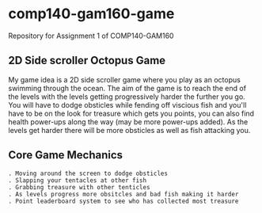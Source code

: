 # comp140-gam160-game
Repository for Assignment 1 of COMP140-GAM160


## 2D Side scroller Octopus Game
My game idea is a 2D side scroller game where you play as an octopus swimming through the ocean. The aim of the game is to reach the end of the levels with the levels getting progressively harder the further you go. You will have to dodge obsticles while fending off viscious fish and you'll have to be on the look for treasure which gets you points, you can also find health power-ups along the way (may be more power-ups added). As the levels get harder there will be more obsticles as well as fish attacking you. 

## Core Game Mechanics
    . Moving around the screen to dodge obsticles 
    . Slapping your tentacles at other fish
    . Grabbing treasure with other tenticles
    . As levels progress more obsitcles and bad fish making it harder
    . Point leaderboard system to see who has collected most treasure
